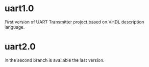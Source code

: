 # uart1.0
First version of UART Transmitter project based on VHDL description language.


# uart2.0
In the second branch is available the last version.
